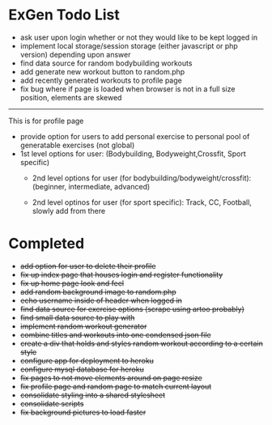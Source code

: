 # ExGen Todo List

- ask user upon login whether or not they would like to be kept logged in
- implement local storage/session storage (either javascript or php version) depending upon answer
- find data source for random bodybuilding workouts
- add generate new workout button to random.php
- add recently generated workouts to profile page
- fix bug where if page is loaded when browser is not in a full size position, elements are skewed



---
This is for profile page 
- provide option for users to add personal exercise to personal pool of generatable exercises (not global)
-  1st level options for user:
      (Bodybuilding, Bodyweight,Crossfit, Sport specific)
   - 2nd level options for user (for bodybuilding/bodyweight/crossfit):
      (beginner, intermediate, advanced)

   - 2nd level optinos for user (for sport specific):
       Track, CC, Football, slowly add from there 


# Completed
- ~~add option for user to delete their profile~~
- ~~fix up index page that houses login and register functionality~~
- ~~fix up home page look and feel~~
- ~~add random background image to random.php~~
- ~~echo username inside of header when logged in~~
- ~~find data source for exercise options (scrape using artoo probably)~~
- ~~find small data source to play with~~
- ~~implement random workout generator~~
- ~~combine titles and workouts into one condensed json file~~
- ~~create a div that holds and styles random workout according to a certain style~~
- ~~configure app for deployment to heroku~~
- ~~configure mysql database for heroku~~
- ~~fix pages to not move elements around on page resize~~
- ~~fix profile page and random page to match current layout~~
- ~~consolidate styling into a shared stylesheet~~
- ~~consolidate scripts~~
- ~~fix background pictures to load faster~~